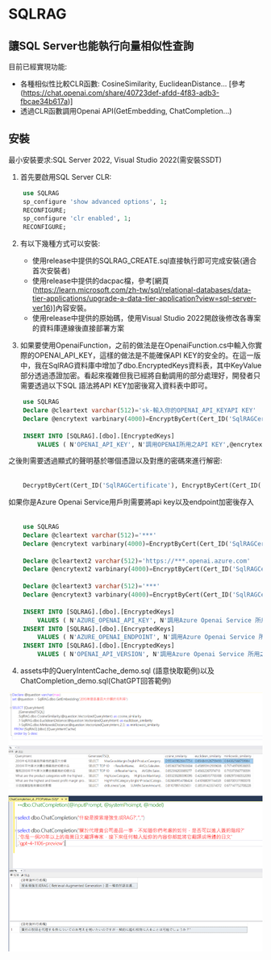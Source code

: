 # SQLRAG
## 讓SQL Server也能執行向量相似性查詢

目前已經實現功能:  
- 各種相似性比較CLR函數: CosineSimilarity, EuclideanDistance...  [參考 (https://chat.openai.com/share/40723def-afdd-4f83-adb3-fbcae34b617a)]
- 透過CLR函數調用Openai API(GetEmbedding, ChatCompletion...) 


## 安裝
最小安裝要求:SQL Server 2022, Visual Studio 2022(需安裝SSDT)

1. 首先要啟用SQL Server CLR:   
```sql
	use SQLRAG
	sp_configure 'show advanced options', 1;  
	RECONFIGURE;  
	sp_configure 'clr enabled', 1;  
	RECONFIGURE;  
```

2. 有以下幾種方式可以安裝:
	- 使用release中提供的SQLRAG_CREATE.sql直接執行即可完成安裝(適合首次安裝者)
	- 使用release中提供的dacpac檔，參考[網頁 (https://learn.microsoft.com/zh-tw/sql/relational-databases/data-tier-applications/upgrade-a-data-tier-application?view=sql-server-ver16)]內容安裝。
	- 使用release中提供的原始碼，使用Visual Studio 2022開啟後修改各專案的資料庫連線後直接部署方案

3. 如果要使用OpenaiFunction，之前的做法是在OpenaiFunction.cs中輸入你實際的OPENAI_API_KEY，這樣的做法是不能確保API KEY的安全的。在這一版中，我在SqlRAG資料庫中增加了dbo.EncryptedKeys資料表，其中KeyValue部分透過憑證加密。看起來複雜但我已經將自動調用的部分處理好，開發者只需要透過以下SQL 語法將API KEY加密後寫入資料表中即可。  
```sql
	use SQLRAG
	Declare @cleartext varchar(512)='sk-輸入你的OPENAI_API_KEYAPI KEY'
	Declare @encrytext varbinary(4000)=EncryptByCert(Cert_ID('SqlRAGCertificate'), @cleartext) 

	INSERT INTO [SQLRAG].[dbo].[EncryptedKeys] 
    	VALUES ( N'OPENAI_API_KEY', N'調用OPENAI所用之API KEY',@encrytext );  
```
之後則需要透過顯式的聲明基於哪個憑證以及對應的密碼來進行解密:
```sql

    DecryptByCert(Cert_ID('SqlRAGCertificate'), EncryptByCert(Cert_ID('SqlRAGCertificate'), @cleartext) ,'P@ssw0rd')

```

如果你是Azure Openai Service用戶則需要將api key以及endpoint加密後存入
```sql

	use SQLRAG
	Declare @cleartext varchar(512)='***'
	Declare @encrytext varbinary(4000)=EncryptByCert(Cert_ID('SqlRAGCertificate'), @cleartext) 

	Declare @cleartext2 varchar(512)='https://***.openai.azure.com'
	Declare @encrytext2 varbinary(4000)=EncryptByCert(Cert_ID('SqlRAGCertificate'), @cleartext2) 

	Declare @cleartext3 varchar(512)='***'
	Declare @encrytext3 varbinary(4000)=EncryptByCert(Cert_ID('SqlRAGCertificate'), @cleartext3) 

	INSERT INTO [SQLRAG].[dbo].[EncryptedKeys] 
    	VALUES ( N'AZURE_OPENAI_API_KEY', N'調用Azure Openai Service 所用之API KEY',@encrytext );  
	INSERT INTO [SQLRAG].[dbo].[EncryptedKeys] 
    	VALUES ( N'AZURE_OPENAI_ENDPOINT', N'調用Azure Openai Service 所用之endpoint',@encrytext2 );  
	INSERT INTO [SQLRAG].[dbo].[EncryptedKeys] 
    	VALUES ( N'OPENAI_API_VERSION', N'調用Azure Openai Service 所用之API Version',@encrytext3 );  

```



4. assets中的QueryIntentCache_demo.sql (語意快取範例)以及ChatCompletion_demo.sql(ChatGPT回答範例)   

![ChatCompletion](assets/QueryCache.png)
![ChatCompletion](assets/ChatCompletion.png)


